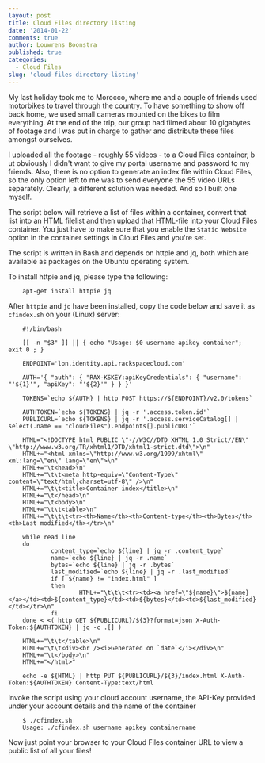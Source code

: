 ```yaml
---
layout: post
title: Cloud Files directory listing
date: '2014-01-22'
comments: true
author: Louwrens Boonstra
published: true
categories:
  - Cloud Files
slug: 'cloud-files-directory-listing'   
---
```


My last holiday took me to Morocco, where me and a couple of friends used
motorbikes to travel through the country. To have something to show off back
home, we used small cameras mounted on the bikes to film everything. At the
end of the trip, our group had filmed about 10 gigabytes of footage and I was
put in charge to gather and distribute these files amongst ourselves.

I uploaded all the footage - roughly 55 videos - to a Cloud Files container, b
ut obviously I didn't want to give my portal username and password to my
friends. Also, there is no option to generate an index file within Cloud Files,
so the only option left to me was to send everyone the 55 video URLs
separately. Clearly, a different solution was needed. And so I built one myself.

<!--more-->

The script below will retrieve a list of files within a container, convert that list into an HTML filelist and then upload that HTML-file into your Cloud Files container. You just have to make sure that you enable the `Static Website` option in the container settings in Cloud Files and you're set.

The script is written in Bash and depends on httpie and jq, both which are available as packages on the Ubuntu operating system.

To install httpie and jq, please type the following:

        apt-get install httpie jq

After `httpie` and `jq` have been installed, copy the code below and save it as `cfindex.sh` on your (Linux) server:

        #!/bin/bash

        [[ -n "$3" ]] || { echo "Usage: $0 username apikey container"; exit 0 ; }

        ENDPOINT='lon.identity.api.rackspacecloud.com'

        AUTH='{ "auth": { "RAX-KSKEY:apiKeyCredentials": { "username": "'${1}'", "apiKey": "'${2}'" } } }'

        TOKENS=`echo ${AUTH} | http POST https://${ENDPOINT}/v2.0/tokens`

        AUTHTOKEN=`echo ${TOKENS} | jq -r '.access.token.id'`
        PUBLICURL=`echo ${TOKENS} | jq -r '.access.serviceCatalog[] | select(.name == "cloudFiles").endpoints[].publicURL'`

        HTML="<!DOCTYPE html PUBLIC \"-//W3C//DTD XHTML 1.0 Strict//EN\" \"http://www.w3.org/TR/xhtml1/DTD/xhtml1-strict.dtd\">\n"
        HTML+="<html xmlns=\"http://www.w3.org/1999/xhtml\" xml:lang=\"en\" lang=\"en\">\n"
        HTML+="\t<head>\n"
        HTML+="\t\t<meta http-equiv=\"Content-Type\" content=\"text/html;charset=utf-8\" />\n"
        HTML+="\t\t<title>Container index</title>\n"
        HTML+="\t</head>\n"
        HTML+="\t<body>\n"
        HTML+="\t\t<table>\n"
        HTML+="\t\t\t<tr><th>Name</th><th>Content-type</th><th>Bytes</th><th>Last modified</th></tr>\n"

        while read line
        do
                content_type=`echo ${line} | jq -r .content_type`
                name=`echo ${line} | jq -r .name`
                bytes=`echo ${line} | jq -r .bytes`
                last_modified=`echo ${line} | jq -r .last_modified`
                if [ ${name} != "index.html" ]
                then
                        HTML+="\t\t\t<tr><td><a href=\"${name}\">${name}</a></td><td>${content_type}</td><td>${bytes}</td><td>${last_modified}</td></tr>\n"
                fi
        done < <( http GET ${PUBLICURL}/${3}?format=json X-Auth-Token:${AUTHTOKEN} | jq -c .[] )

        HTML+="\t\t</table>\n"
        HTML+="\t\t<div><br /><i>Generated on `date`</i></div>\n"
        HTML+="\t</body>\n"
        HTML+="</html>"

        echo -e ${HTML} | http PUT ${PUBLICURL}/${3}/index.html X-Auth-Token:${AUTHTOKEN} Content-Type:text/html


Invoke the script using your cloud account username, the API-Key provided under your account details and the name of the container

        $ ./cfindex.sh
        Usage: ./cfindex.sh username apikey containername

Now just point your browser to your Cloud Files container URL to view a public list of all your files!
